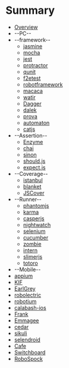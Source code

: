# Summary

* [Overview](README.md)
* --PC--
 * --framework--
   - [jasmine](./docs/pc/Frameworks/jasmine.md)
   - [mocha](./docs/pc/Frameworks/mocha.md)
   - [jest](./docs/pc/Frameworks/jest.md)
   - [protractor](./docs/pc/Frameworks/protractor.md)
   - [qunit](./docs/pc/Frameworks/qunit.md)
   - [f2etest](./docs/pc/Frameworks/alibabaf2etest.md)
   - [robotframework](./docs/pc/Frameworks/robotframework.md)
   - [macaca](./docs/pc/Frameworks/macaca.md)
   - [watir](./docs/pc/Frameworks/watir.md)
   - [Dagger](./docs/pc/Frameworks/dagger.md)
   - [dalek](./docs/pc/Frameworks/dalek.md)
   - [prova](./docs/pc/Frameworks/prova.md)
   - [automaton](./docs/pc/Frameworks/automaton.md)
   - [catjs](./docs/pc/Frameworks/catjs.md)
 * --Assertion--
   - [Enzyme](./docs/pc/Assertion/Enzyme.md)
   - [chai](./docs/pc/Assertion/chai.md)
   - [sinon](./docs/pc/Assertion/sinon.md)
   - [should.js](./docs/pc/Assertion/shouldjs.md)
   - [expect.js](./docs/pc/Assertion/expectjs.md)
 * --Coverage--
   - [istanbul](./docs/pc/Coverage/istanbul.md)
   - [blanket](./docs/pc/Coverage/blanket.md)
   - [JSCover](./docs/pc/Coverage/JSCover.md)
 * --Runner--
   - [phantomjs](./docs/pc/Runner/phantomjs.md)
   - [karma](./docs/pc/Runner/karma.md)
   - [casperjs](./docs/pc/Runner/casperjs.md)
   - [nightwatch](./docs/pc/Runner/nightwatch.md)
   - [selenium](./docs/pc/Runner/selenium.md)
   - [cucumber](./docs/pc/Runner/cucumber.md)
   - [zombie](./docs/pc/Runner/zombie.md)
   - [intern](./docs/pc/Runner/intern.md)
   - [slimerjs](./docs/pc/Runner/slimerjs.md)
   - [totoro](./docs/pc/Runner/totoro.md)
* --Mobile--
 * [appium](./docs/mobile/appium.md)
 * [KIF](./docs/mobile/kif.md)
 * [EarlGrey](./docs/mobile/earlgrey.md)
 * [robolectric](./docs/mobile/robolectric.md)
 * [robotium](./docs/mobile/robotium.md)
 * [calabash-ios](./docs/mobile/calabashios.md)
 * [Frank](./docs/mobile/frank.md)
 * [Emmagee](./docs/mobile/emmagee.md)
 * [cedar](./docs/mobile/cedar.md)
 * [sikuli](./docs/mobile/sikuli.md)
 * [selendroid](./docs/mobile/selendroid.md)
 * [Cafe](./docs/mobile/cafe.md)
 * [Switchboard](./docs/mobile/switchboard.md)
 * [RoboSpock](./docs/mobile/RoboSpock.md)

